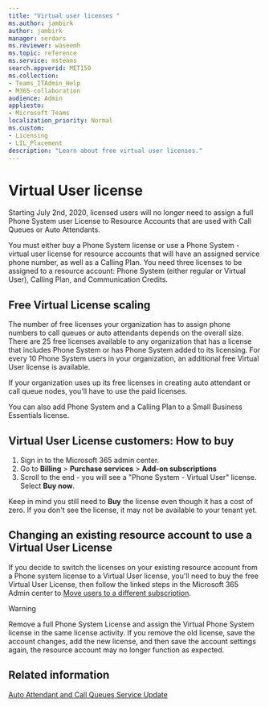 ```yaml
---
title: "Virtual user licenses "
ms.author: jambirk
author: jambirk
manager: serdars
ms.reviewer: waseemh
ms.topic: reference
ms.service: msteams
search.appverid: MET150
ms.collection: 
- Teams_ITAdmin_Help
- M365-collaboration
audience: Admin
appliesto:
- Microsoft Teams
localization_priority: Normal
ms.custom:
- Licensing
- LIL_Placement
description: "Learn about free virtual user licenses."
---
```


# Virtual User license

Starting July 2nd, 2020, licensed users will no longer need to assign a full Phone System user License to Resource Accounts that are used with Call Queues or Auto Attendants. 

You must either buy a Phone System license or use a Phone System - virtual user license for resource accounts that will have an assigned service phone number, as well as a Calling Plan. You need three licenses to be assigned to a resource account: Phone System (either regular or Virtual User), Calling Plan, and Communication Credits.

## Free Virtual License scaling

The number of free licenses your organization has to assign phone numbers to call queues or auto attendants depends on the overall size. There are 25 free licenses available to any organization that has a license that includes Phone System or has Phone System added to its licensing. For every 10 Phone System users in your organization, an additional free Virtual User license is available.

If your organization uses up its free licenses in creating auto attendant or call queue nodes, you'll have to use the paid licenses.  

You can also add Phone System and a Calling Plan to a Small Business Essentials license.

## Virtual User License customers: How to  buy

1. Sign in to the Microsoft 365 admin center.
2. Go to **Billing** > **Purchase services** > **Add-on subscriptions**
3. Scroll to the end - you will see a "Phone System - Virtual User" license. Select **Buy now**.

Keep in mind you still need to **Buy** the license even though it has a cost of zero. If you don't see the license, it may not be available to your tenant yet.

## Changing an existing resource account to use a Virtual User License

If you decide to switch the licenses on your existing resource account from a Phone system license to a Virtual User license, you'll need to  buy the free Virtual User License, then follow the linked steps in the Microsoft 365 Admin center to [Move users to a different subscription](https://docs.microsoft.com/en-us/office365/admin/subscriptions-and-billing/assign-licenses-to-users?redirectSourcePath=%252farticle%252f997596b5-4173-4627-b915-36abac6786dc&view=o365-worldwide#move-users-to-a-different-subscription). 

> [!WARNING]
> Remove a full Phone System License and assign the Virtual Phone System license in the same license activity. If you remove the old license, save the account changes, add the new license, and then save the account settings again, the resource account may no longer function as expected.  


## Related information

[Auto Attendant and Call Queues Service Update](https://techcommunity.microsoft.com/t5/Microsoft-Teams-Blog/Auto-Attendant-and-Call-Queues-Service-Update/ba-p/564521)